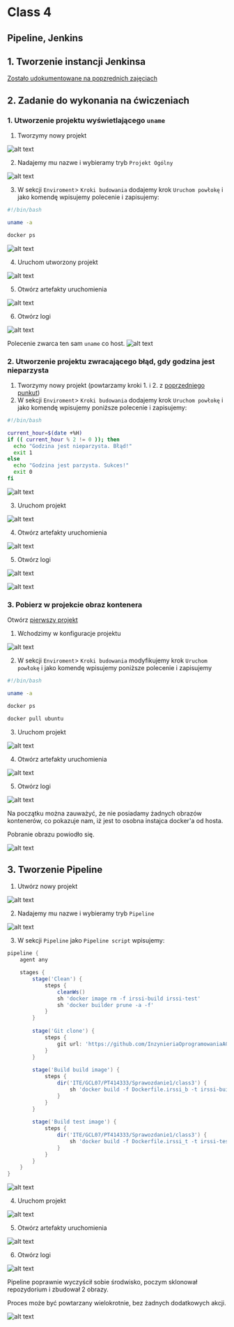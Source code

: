 # Class 4
## Pipeline, Jenkins

## 1. Tworzenie instancji Jenkinsa

[Zostało udokumentowane na popzrednich zajęciach](../Sprawozdanie1/README.md#3-jenkins-setup)

## 2. Zadanie do wykonania na ćwiczeniach

### 1. Utworzenie projektu wyświetlającego `uname`

1. Tworzymy nowy projekt

![alt text](class5/1.png)

2. Nadajemy mu nazwe i wybieramy tryb `Projekt Ogólny`

![alt text](class5/1.1.png)

3. W sekcji `Enviroment`> `Kroki budowania` dodajemy krok `Uruchom powłokę` i jako komendę wpisujemy polecenie i zapisujemy:

```sh
#!/bin/bash

uname -a

docker ps
```

![alt text](class5/2.png)

4. Uruchom utworzony projekt

![alt text](class5/3.png)

5. Otwórz artefakty uruchomienia

![alt text](class5/4.png)

6. Otwórz logi

![alt text](class5/5.png)

Polecenie zwarca ten sam `uname` co host.
![alt text](class5/6.png)


### 2. Utworzenie projektu zwracającego błąd, gdy godzina jest nieparzysta


1. Tworzymy nowy projekt (powtarzamy kroki 1. i 2. z [poprzedniego punkut](#1-utworzenie-projektu-wyświetlającego-uname))
2. W sekcji `Enviroment`> `Kroki budowania` dodajemy krok `Uruchom powłokę` i jako komendę wpisujemy poniższe polecenie i zapisujemy:

```sh
#!/bin/bash

current_hour=$(date +%H)
if (( current_hour % 2 != 0 )); then
  echo "Godzina jest nieparzysta. Błąd!"
  exit 1
else
  echo "Godzina jest parzysta. Sukces!"
  exit 0
fi
```

![alt text](class5/7.png)


3. Uruchom projekt

![alt text](class5/3.png)

4. Otwórz artefakty uruchomienia

![alt text](class5/4.png)

5. Otwórz logi

![alt text](class5/5.png)

![alt text](class5/8.png)


### 3. Pobierz w projekcie obraz kontenera

Otwórz [pierwszy projekt](#1-utworzenie-projektu-wyświetlającego-uname)

1. Wchodzimy w konfiguracje projektu

![alt text](class5/9.png)

2. W sekcji `Enviroment`> `Kroki budowania` modyfikujemy krok `Uruchom powłokę` i jako komendę wpisujemy poniższe polecenie i zapisujemy

```sh
#!/bin/bash

uname -a

docker ps

docker pull ubuntu
```

3. Uruchom projekt

![alt text](class5/3.png)

4. Otwórz artefakty uruchomienia

![alt text](class5/10.png)

5. Otwórz logi

![alt text](class5/5.png)

Na początku można zauważyć, że nie posiadamy żadnych obrazów kontenerów, co pokazuje nam, iż jest to osobna instajca docker'a od hosta.

Pobranie obrazu powiodło się.

![alt text](class5/11.png)

## 3. Tworzenie Pipeline

1. Utwórz nowy projekt

![alt text](class5/1.png)

2. Nadajemy mu nazwe i wybieramy tryb `Pipeline`

![alt text](class5/12.png)

3. W sekcji `Pipeline` jako `Pipeline script` wpisujemy:

```groovy
pipeline {
    agent any

    stages {
        stage('Clean') {
            steps {
                cleanWs()
                sh 'docker image rm -f irssi-build irssi-test'
                sh 'docker builder prune -a -f'
            }
        }
        
        stage('Git clone') {
            steps {
                git url: 'https://github.com/InzynieriaOprogramowaniaAGH/MDO2025_INO.git', branch: 'PT414333'
            }
        }
        
        stage('Build build image') {
            steps {
                dir('ITE/GCL07/PT414333/Sprawozdanie1/class3') {
                    sh 'docker build -f Dockerfile.irssi_b -t irssi-build .'
                }
            }
        }
        
        stage('Build test image') {
            steps {
                dir('ITE/GCL07/PT414333/Sprawozdanie1/class3') {
                    sh 'docker build -f Dockerfile.irssi_t -t irssi-test .'
                }
            }
        }
    }
}
```
![alt text](class5/13.png)


4. Uruchom projekt

![alt text](class5/3.png)

5. Otwórz artefakty uruchomienia

![alt text](class5/4.png)

6. Otwórz logi

![alt text](class5/5.png)

Pipeline poprawnie wyczyścił sobie środwisko, poczym sklonował repozydorium i zbudował 2 obrazy.

Proces może być powtarzany wielokrotnie, bez żadnych dodatkowych akcji.

![alt text](class5/14.png)